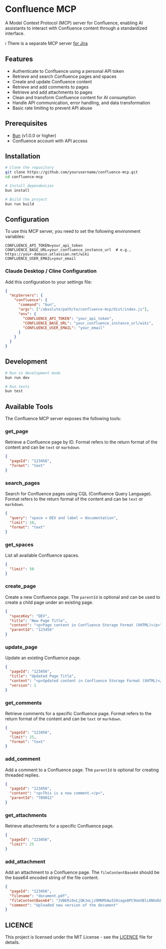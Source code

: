 # Confluence MCP

A Model Context Protocol (MCP) server for Confluence, enabling AI assistants to interact with Confluence content through a standardized interface.

ℹ️ There is a separate MCP server [for Jira](https://github.com/cosmix/jira-mcp)

## Features

- Authenticate to Confluence using a personal API token
- Retrieve and search Confluence pages and spaces
- Create and update Confluence content
- Retrieve and add comments to pages
- Retrieve and add attachments to pages
- Clean and transform Confluence content for AI consumption
- Handle API communication, error handling, and data transformation
- Basic rate limiting to prevent API abuse

## Prerequisites

- [Bun](https://bun.sh) (v1.0.0 or higher)
- Confluence account with API access

## Installation

```bash
# Clone the repository
git clone https://github.com/yourusername/confluence-mcp.git
cd confluence-mcp

# Install dependencies
bun install

# Build the project
bun run build
```

## Configuration

To use this MCP server, you need to set the following environment variables:

```
CONFLUENCE_API_TOKEN=your_api_token
CONFLUENCE_BASE_URL=your_confluence_instance_url  # e.g., https://your-domain.atlassian.net/wiki
CONFLUENCE_USER_EMAIL=your_email
```

### Claude Desktop / Cline Configuration

Add this configuration to your settings file:

```json
{
  "mcpServers": {
    "confluence": {
      "command": "bun",
      "args": ["/absolute/path/to/confluence-mcp/dist/index.js"],
      "env": {
        "CONFLUENCE_API_TOKEN": "your_api_token",
        "CONFLUENCE_BASE_URL": "your_confluence_instance_url/wiki",
        "CONFLUENCE_USER_EMAIL": "your_email"
      }
    }
  }
}
```

## Development

```bash
# Run in development mode
bun run dev

# Run tests
bun test
```


## Available Tools

The Confluence MCP server exposes the following tools:

### get_page

Retrieve a Confluence page by ID. Format refers to the return format of the content and can be `text` or `markdown`.

```json
{
  "pageId": "123456",
  "format": "text"
}
```

### search_pages

Search for Confluence pages using CQL (Confluence Query Language). Format refers to the return format of the content and can be `text` or `markdown`.

```json
{
  "query": "space = DEV and label = documentation",
  "limit": 10,
  "format": "text"
}
```

### get_spaces

List all available Confluence spaces.

```json
{
  "limit": 50
}
```

### create_page

Create a new Confluence page. The `parentId` is optional and can be used to create a child page under an existing page.

```json
{
  "spaceKey": "DEV",
  "title": "New Page Title",
  "content": "<p>Page content in Confluence Storage Format (XHTML)</p>",
  "parentId": "123456" 
}
```

### update_page

Update an existing Confluence page.

```json
{
  "pageId": "123456",
  "title": "Updated Page Title",
  "content": "<p>Updated content in Confluence Storage Format (XHTML)</p>",
  "version": 1
}
```

### get_comments

Retrieve comments for a specific Confluence page. Format refers to the return format of the content and can be `text` or `markdown`.

```json
{
  "pageId": "123456",
  "limit": 25,
  "format": "text"
}
```

### add_comment

Add a comment to a Confluence page. The `parentId` is optional for creating threaded replies.

```json
{
  "pageId": "123456",
  "content": "<p>This is a new comment.</p>",
  "parentId": "789012" 
}
```

### get_attachments

Retrieve attachments for a specific Confluence page.

```json
{
  "pageId": "123456",
  "limit": 25
}
```

### add_attachment

Add an attachment to a Confluence page. The `fileContentBase64` should be the base64 encoded string of the file content.

```json
{
  "pageId": "123456",
  "filename": "document.pdf",
  "fileContentBase64": "JVBERi0xLjQKJeLjz9MKMSAwIG9iago8PC9UeXBlL0NhdGFsb2cvUGFnZXMgMiAwIFI+P...",
  "comment": "Uploaded new version of the document"
}
```

## LICENCE

This project is licensed under the MIT License - see the [LICENCE](LICENCE) file for details.
